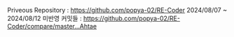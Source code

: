 Priveous Repository : https://github.com/popya-02/RE-Coder
2024/08/07 ~ 2024/08/12 미반영 커밋들 : 
https://github.com/popya-02/RE-Coder/compare/master...Ahtae
